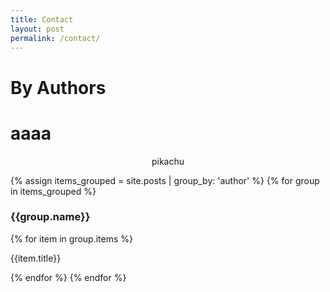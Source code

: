 ```yaml
---
title: Contact
layout: post
permalink: /contact/
---
```


<h1 class="headline">By Authors</h1>
<h1 class="headline">aaaa</h1>

<p align ="center">pikachu</p>

{% assign items_grouped = site.posts | group_by: 'author'  %}
{% for group in items_grouped %}
<h3>{{group.name}}</h3>
    {% for item in group.items %}
        <p>{{item.title}}</p>
    {% endfor %}
{% endfor %}
